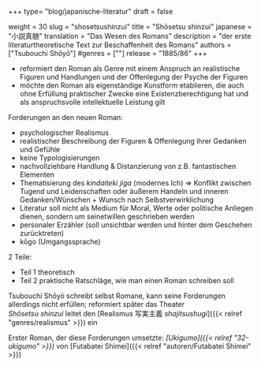 +++
type= "blog/japanische-literatur"
draft = false

weight = 30
slug = "shosetsushinzui"
title = "Shōsetsu shinzui"
japanese = "小説真髄"
translation = "Das Wesen des Romans"
description = "der erste literaturtheoretische Text zur Beschaffenheit des Romans"
authors = ["Tsubouchi Shōyō"]
#genres = [""]
release = "1885/86"
+++

- reformiert den Roman als Genre mit einem Anspruch an realistische Figuren und Handlungen und der Offenlegung der Psyche der Figuren
- möchte den Roman als eigenständige Kunstform etablieren, die auch ohne Erfüllung praktischer Zwecke eine Existenzberechtigung hat und als anspruchsvolle intellektuelle Leistung gilt

Forderungen an den neuen Roman:

- psychologischer Realismus
- realistischer Beschreibung der Figuren & Offenlegung ihrer Gedanken und Gefühle
- keine Typologisierungen
- nachvollziehbare Handlung & Distanzierung von z.B. fantastischen Elementen
- Thematisierung des _kindaiteki jiga_ (modernes Ich) => Konflikt zwischen Tugend und Leidenschaften oder äußerem Handeln und inneren Gedanken/Wünschen + Wunsch nach Selbstverwirklichung
- Literatur soll nicht als Medium für Moral, Werte oder politische Anliegen dienen, sondern um seinetwillen geschrieben werden
- personaler Erzähler (soll unsichtbar werden und hinter dem Geschehen zurücktreten)
- kōgo (Umgangssprache)

2 Teile:

- Teil 1 theoretisch
- Teil 2 praktische Ratschläge, wie man einen Roman schreiben soll

Tsubouchi Shōyō schreibt selbst Romane, kann seine Forderungen allerdings nicht erfüllen; reformiert später das Theater  
_Shōsetsu shinzui_ leitet den [Realismus 写実主義 _shajitsushugi_]({{< relref "genres/realismus" >}}) ein

Erster Roman, der diese Forderungen umsetzte: _[Ukigumo]({{< relref "32-ukigumo" >}})_ von [Futabatei Shimei]({{< relref "autoren/Futabatei Shimei" >}})
